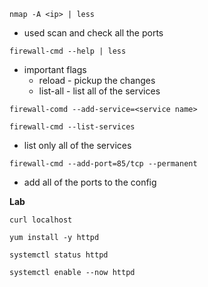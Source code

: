```
nmap -A <ip> | less
```
- used scan and check all the ports

```
firewall-cmd --help | less
```
- important flags
	- reload - pickup the changes
	- list-all - list all of the services

```
firewall-comd --add-service=<service name>
```

```
firewall-cmd --list-services
```
- list only all of the services

```
firewall-cmd --add-port=85/tcp --permanent
```
- add all of the ports to the config

**Lab**
```
curl localhost
```

```
yum install -y httpd
```

```
systemctl status httpd
```

```
systemctl enable --now httpd
```

